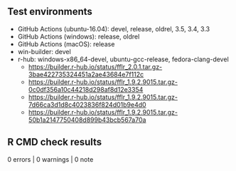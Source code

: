 ## Test environments

* GitHub Actions (ubuntu-16.04): devel, release, oldrel, 3.5, 3.4, 3.3
* GitHub Actions (windows): release, oldrel
* GitHub Actions (macOS): release
* win-builder: devel
* r-hub: windows-x86_64-devel, ubuntu-gcc-release, fedora-clang-devel
  * <https://builder.r-hub.io/status/fflr_2.0.1.tar.gz-3bae422735324451a2ae43684e7f112c>
  * <https://builder.r-hub.io/status/fflr_1.9.2.9015.tar.gz-0c0df356a10c44218d298af8d12e3354>
  * <https://builder.r-hub.io/status/fflr_1.9.2.9015.tar.gz-7d66ca3d1d8c4023836f824d01b9e4d0>
  * <https://builder.r-hub.io/status/fflr_1.9.2.9015.tar.gz-50b1a2147750408d899b43bcb567a70a>

## R CMD check results

0 errors | 0 warnings | 0 note
